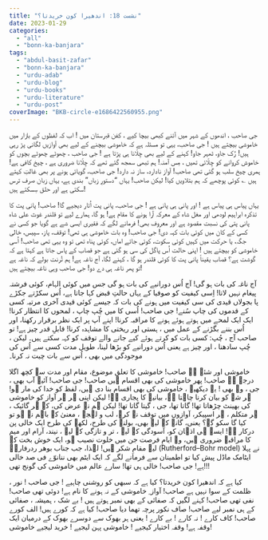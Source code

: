 ```yaml
---
title: "نشست 18: اندھیرا کون خریدتا؟"
date: 2023-01-29
categories: 
  - "all"
  - "bonn-ka-banjara"
tags: 
  - "abdul-basit-zafar"
  - "bonn-ka-banjara"
  - "urdu-adab"
  - "urdu-blog"
  - "urdu-books"
  - "urdu-literature"
  - "urdu-post"
coverImage: "BKB-circle-e1686422560955.png"
---
```


جی صاحب ، اندھوں کے شہر میں آئنے کبھی بیچا کیے ، کفن قبرستان میں ! اب کہ لفظوں کے بازار میں خاموشی بیچتے ہیں ! جی صاحب، یہی تو مسئلہ ہے کہ خاموشی بیچنے کے لیے بھی آوازیں لگانی پڑ رہی ہیں! رُک جاو، ٹھہر جاو! کہنے کے لیے بھی چِلّانا ہی پڑتا ہے ! جی صاحب ، چھوٹے چھوٹے بچوں کو خاموش کروانے کو چِلّائی تھیں ، مِس آمنہ! ہم تبھی سمجھ گئے تھے کہ چِلّانا ضروری ہے ، چیخ کافی ہے! ہمری چیخ سلب ہو گئی تھی صاحب! آواز نادارد، ساز نہ دارد! جی صاحب، گویائی ہونے پر بھی غالبؔ کہتے ہیں ؎ کوئی پوچھے کہ ہم بتلاویں کیا! لیکن صاحب! یہاں “دستورِ زباں” بندی ہے، یہاں زبان صرف ترس سکتی ہے اور حلق سِسکتے ہیں!

یہاں پیاس ہی پیاس ہے ! اور پانی ہی پانی ہے ! جی صاحب، پانی پت اُتار دیجیے گا! صاحب! پانی پت کا تذکرہ ابراہیم لودھی اور مغل شاہ کے معرکہ آرا ہونے کا مقام ہے! ہو گا، ہمارے لیے تو قلندر غوث علی شاہ پانی پتی کی نسبت مقصود ہے اور معروف بھی! فرمانے لگے کہ فقیری ایسی شے ہے گویا جو کسی نے کسی کے کان میں کوئی بات کہہ دی! جی صاحب! وہ بات خاموشی ہی تھی! توقف، پاز، سپیس، خالی جگہ، یا حرکت میں کہیں کوئی سکوت، کوئی جائے اماں، کوئی پناہ تھی تو وہ یہی تھی صاحب! اُسی خاموشی کو بیچتے ہیں ! اپنی حالت اُس پاگل کی سی ہو گئی ہے جو قصاب کے پاس جاتا ہے کہتا ہے کہ گوشت ہے؟ قصاب یقیناً پانی پت کا کوئی قلندر ہو گا ، کہنے لگا، آج ناغہ ہے! ہم تُرنت بولے کہ ناغہ ہے تو پھر ناغہ ہی دے دو! جی صاحب وہی ناغہ بیچتے ہیں!

آج ناغہ کی بات ہو گی! آج اُس دورانیے کی بات ہو گی جس میں کوئی الہام، کوئی فرشتہ پیغام نہیں لاتا! اِسی کیفیت کو صوفیا کے یہاں حالتِ قبض کہا جاتا ہے، اُس سکڑتے جکڑے پا بجولاں قیدی کی سی کیفیت میں ہونے کی بات کہ جیسے کوئی قیدی آخری مرتبہ کسی کے قدموں کی چاپ سُنے! جی صاحب! اُسی کا میں چُپ چاپ ، لمحوں کا انتظار کرنا! ایک ایک لمحے میں ہوتے ہوئے ہونے کا مراقبہ کرنا! اپنے آپ پر ایک نظر برقرار رکھنا، اور اُس بننے بگڑنے کے عمل میں ، ہستی اور ریختی کا مشاہدہ کرنا! قابلِ قدر چیز ہے! تو صاحب آج ، چُپ: کسی بات کو کرتے ہوئے کیے جانے والے توقف کو کہہ سکتے ہیں۔ لیکن ، چُپ سادھنا ، اور چیز ہے یعنی اُس دورانیے کو بڑھا لینا، طویل مدت کسی سے اُس کی موجودگی میں بھی ، اُس سے بات چیت نہ کرنا۔

خاموشی اور شئے ہے صاحب! خاموشی کا تعلق موضوع، مقام اور مدت سے کچھ اگلا درجہ ہے صاحب! پھر خاموشی کی بھی اقسام ہیں صاحب! جی صاحب! آئیے آب بھی ، جی ، وہ بھی ! یہ دیکھیے ، خاموشی کی بھی اقسام بنا دی ہیں، لفظ کو خدا کی مار ہو! ہر شے کو بیان کرنا چاہتا ہے، بیانیے کا پجاری ہے! لیکن اپنی ہر ہر آواز کو خاموشی کی بھینٹ چڑھاتا تھا! گاتا تھا، جی ، گیتا گاتا تھا! لیکن ہم نے عرض کی، کہ ہر گائیک ، ہر متکلم ، ہر اسپیکر، آوازوں میں توقف نہ کرے، لب و لہجہ ، معنیٰ کے باہم نہ ہو تو کیا گا سکو گے؟ یعنی، گانے کے لیے بھی، بولنے کی طرح، لکھے کی طرح ایک خالی پن درکار ہے! ایسے ہی اذہان کو، آسودگی کے لیے ، تر و تازگی کے لیے ، نیند، آرام اور میم کا مراقبہ ضروری ہیں، وہ ایامِ فرصت جن میں خلوت نصیب ہو، ایک خوش بخت کے لیے مقامِ شکر ہیں! لہذا، جب جناب بوھر ردرفارڈؔ (Rutherford–Bohr model) نے پہلا ایٹامک ماڈل پیش کیا تو اطمینان سے فرمانے لگے کہ ایک ایٹم بھی ننانوّے فی صد خالی ہے! جی صاحب! خالی ہی تھا! سارے عالم میں خاموشی کی گونج تھی!!!

کیا ہے کہ اندھیرا کون خریدتا؟ کیا ہے کہ سبھی کو روشنی چاہیے ! جی صاحب ! نور ، ظلمت کے سوا نہیں ہے صاحب! آواز ِ خاموشی کے نہ ہونے کا نام ہے! دوئی تھی صاحب! نفی تھی صاحب! کہنے لگیں کہ صفائی کے بھی نمبر ہوتے ہیں ! بے شک ، ہمیشہ ، صفائی کے ہی نمبر لیے صاحب! صاف نکور پرچہ تھما دیا صاحب! کیا ہے کہ کورے ہیں! الف کورے صاحب! کاف کارے ! نہ کارے ! بے کارے ! یعنی ہر بھوک سے دوسرے بھوک کے درمیان ایک وقفہ ہے! وقفہ اختیار کیجیے ! خاموشی پہن لیجیے ! خرید لیجیے خاموشی!

